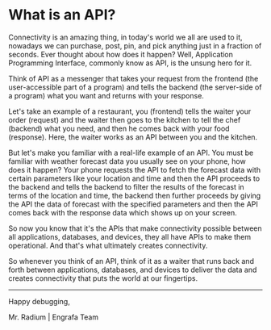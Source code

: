 # What is an API?
Connectivity is an amazing thing, in today's world we all are used to it, nowadays we can purchase, post, pin, and pick anything just in a fraction of seconds. Ever thought about how does it happen? Well, Application Programming Interface, commonly know as API, is the unsung hero for it.

Think of API as a messenger that takes your request from the frontend (the user-accessible part of a program) and tells the backend (the server-side of a program) what you want and returns with your response.

Let's take an example of a restaurant, you (frontend) tells the waiter your order (request) and the waiter then goes to the kitchen to tell the chef (backend) what you need, and then he comes back with your food (response). Here, the waiter works as an API between you and the kitchen.

But let's make you familiar with a real-life example of an API. You must be familiar with weather forecast data you usually see on your phone, how does it happen? Your phone requests the API to fetch the forecast data with certain parameters like your location and time and then the API proceeds to the backend and tells the backend to filter the results of the forecast in terms of the location and time, the backend then further proceeds by giving the API the data of forecast with the specified parameters and then the API comes back with the response data which shows up on your screen.

So now you know that it's the APIs that make connectivity possible between all applications, databases, and devices, they all have APIs to make them operational. And that's what ultimately creates connectivity.

So whenever you think of an API, think of it as a waiter that runs back and forth between applications, databases, and devices to deliver the data and creates connectivity that puts the world at our fingertips.

---

Happy debugging,

Mr. Radium | Engrafa Team
